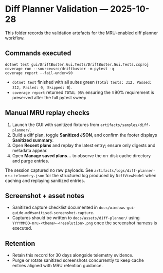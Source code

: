 # Diff Planner Validation — 2025-10-28

This folder records the validation artefacts for the MRU-enabled diff planner workflow.

## Commands executed

```
dotnet test gui/DriftBuster.Gui.Tests/DriftBuster.Gui.Tests.csproj
coverage run --source=src/driftbuster -m pytest -q
coverage report --fail-under=90
```

- `dotnet test` finished with all suites green (`Total tests: 312, Passed: 312, Failed: 0, Skipped: 0`).
- `coverage report` returned `TOTAL 95%` ensuring the ≥90% requirement is preserved after the full pytest sweep.

## Manual MRU replay checks

1. Launch the GUI with sanitized fixtures from `artifacts/samples/diff-planner/`.
2. Build a diff plan, toggle **Sanitized JSON**, and confirm the footer displays **Sanitized summary**.
3. Open **Recent plans** and replay the latest entry; ensure only digests and metadata appear.
4. Open **Manage saved plans…** to observe the on-disk cache directory and purge entries.

The session captured no raw payloads. See `artifacts/logs/diff-planner-mru-telemetry.json` for the structured log produced
by `DiffViewModel` when caching and replaying sanitized entries.

## Screenshot + asset notes

- Sanitized capture checklist documented in `docs/windows-gui-guide.md#sanitised-screenshot-capture`.
- Captures should be written to `docs/assets/diff-planner/` using `YYYYMMDD-mru-<theme>-<resolution>.png` once the screenshot
  harness is executed.

## Retention

- Retain this record for 30 days alongside telemetry evidence.
- Purge or rotate sanitized screenshots concurrently to keep cache entries aligned with MRU retention guidance.
